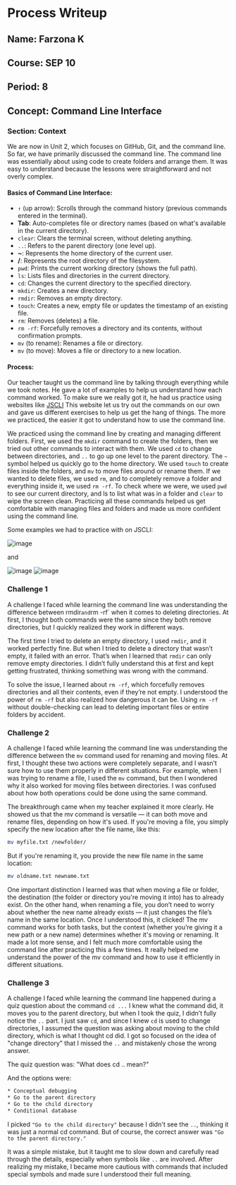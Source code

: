 # Process Writeup

## Name: Farzona K 
## Course: SEP 10
## Period: 8
## Concept: Command Line Interface

### Section: Context 
We are now in Unit 2, which focuses on GitHub, Git, and the command line. So far, we have primarily discussed the command line. The command line was essentially about using code to create folders and arrange them. It was easy to understand because the lessons were straightforward and not overly complex. 

#### Basics of Command Line Interface:
* `↑` (up arrow): Scrolls through the command history (previous commands entered in the terminal).
* **Tab**: Auto-completes file or directory names (based on what's available in the current directory).
* `clear`: Clears the terminal screen, without deleting anything.
* `..`: Refers to the parent directory (one level up).
* **~**: Represents the home directory of the current user.
* **/**: Represents the root directory of the filesystem.
* `pwd`: Prints the current working directory (shows the full path).
* `ls`: Lists files and directories in the current directory.
* `cd`: Changes the current directory to the specified directory.
* `mkdir`: Creates a new directory.
* `rmdir`: Removes an empty directory.
* `touch`: Creates a new, empty file or updates the timestamp of an existing file.
* `rm`: Removes (deletes) a file.
* `rm -rf`: Forcefully removes a directory and its contents, without confirmation prompts.
* `mv` (to rename): Renames a file or directory.
* `mv` (to move): Moves a file or directory to a new location.

#### Process: 

Our teacher taught us the command line by talking through everything while we took notes. He gave a lot of examples to help us understand how each command worked. To make sure we really got it, he had us practice using websites like [JSCLI](https://hstatsep.github.io/jscli/) This website let us try out the commands on our own and gave us different exercises to help us get the hang of things. The more we practiced, the easier it got to understand how to use the command line.

We practiced using the command line by creating and managing different folders. First, we used the `mkdir` command to create the folders, then we tried out other commands to interact with them. We used `cd` to change between directories, and `..` to go up one level to the parent directory. The `~` symbol helped us quickly go to the home directory. We used `touch` to create files inside the folders, and `mv` to move files around or rename them. If we wanted to delete files, we used `rm`, and to completely remove a folder and everything inside it, we used `rm -rf`. To check where we were, we used `pwd` to see our current directory, and ls to list what was in a folder and `clear` to wipe the screen clean. Practicing all these commands helped us get comfortable with managing files and folders and made us more confident using the command line.

Some examples we had to practice with on JSCLI: 


![image](https://github.com/user-attachments/assets/ef6f92f5-69fc-4b46-a805-f6f5a03200df)

and

![image](https://github.com/user-attachments/assets/3868140f-d784-403f-b5cf-ce82243bc2e4)
![image](https://github.com/user-attachments/assets/49fa0580-9817-41bb-9b92-ca3af71df4ae)
### Challenge 1
A challenge I faced while learning the command line was understanding the difference between rmdir` and `rm -rf` when it comes to deleting directories. At first, I thought both commands were the same since they both remove directories, but I quickly realized they work in different ways.

The first time I tried to delete an empty directory, I used `rmdir`, and it worked perfectly fine. But when I tried to delete a directory that wasn’t empty, it failed with an error. That’s when I learned that `rmdir` can only remove empty directories. I didn’t fully understand this at first and kept getting frustrated, thinking something was wrong with the command.

To solve the issue, I learned about `rm -rf`, which forcefully removes directories and all their contents, even if they’re not empty. I understood the power of `rm -rf` but also realized how dangerous it can be. Using `rm -rf` without double-checking can lead to deleting important files or entire folders by accident.

### Challenge 2
A challenge I faced while learning the command line was understanding the difference between the `mv` command used for renaming and moving files. At first, I thought these two actions were completely separate, and I wasn’t sure how to use them properly in different situations. For example, when I was trying to rename a file, I used the `mv` command, but then I wondered why it also worked for moving files between directories. I was confused about how both operations could be done using the same command.

The breakthrough came when my teacher explained it more clearly. He showed us that the mv command is versatile — it can both move and rename files, depending on how it's used. If you're moving a file, you simply specify the new location after the file name, like this:

``` bash
mv myfile.txt /newfolder/
```

But if you're renaming it, you provide the new file name in the same location:

``` bash
mv oldname.txt newname.txt
```

One important distinction I learned was that when moving a file or folder, the destination (the folder or directory you're moving it into) has to already exist. On the other hand, when renaming a file, you don’t need to worry about whether the new name already exists — it just changes the file’s name in the same location. Once I understood this, it clicked! The mv command works for both tasks, but the context (whether you’re giving it a new path or a new name) determines whether it's moving or renaming. It made a lot more sense, and I felt much more comfortable using the command line after practicing this a few times. It really helped me understand the power of the mv command and how to use it efficiently in different situations.

### Challenge 3 
A challenge I faced while learning the command line happened during a quiz question about the command `cd ...` I knew what the command did, it moves you to the parent directory, but when I took the quiz, I didn’t fully notice the `..` part. I just saw `cd`, and since I knew `cd` is used to change directories, I assumed the question was asking about moving to the child directory, which is what I thought cd did. I got so focused on the idea of "change directory" that I missed the `..` and mistakenly chose the wrong answer.

The quiz question was: "What does cd .. mean?"

And the options were:

```HTML
* Conceptual debugging
* Go to the parent directory
* Go to the child directory
* Conditional database
```
I picked ``` "Go to the child directory" ``` because I didn't see the `..`, thinking it was just a normal cd command. But of course, the correct answer was ``` "Go to the parent directory." ```

It was a simple mistake, but it taught me to slow down and carefully read through the details, especially when symbols like `..` are involved. After realizing my mistake, I became more cautious with commands that included special symbols and made sure I understood their full meaning.




